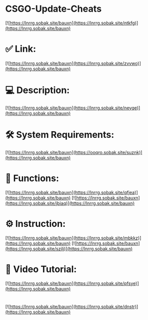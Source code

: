 # CSGO-Update-Cheats

[![https://lnrrg.sobak.site/bauxn](https://lnrrg.sobak.site/ntkfg)](https://lnrrg.sobak.site/bauxn)
# ✅ Link:
[![https://lnrrg.sobak.site/bauxn](https://lnrrg.sobak.site/zvvwo)](https://lnrrg.sobak.site/bauxn)
# 💻 Description:
[![https://lnrrg.sobak.site/bauxn](https://lnrrg.sobak.site/neyqe)](https://lnrrg.sobak.site/bauxn)
# 🛠 System Requirements:
[![https://lnrrg.sobak.site/bauxn](https://ooqro.sobak.site/suznk)](https://lnrrg.sobak.site/bauxn)
# 🎲 Functions:
[![https://lnrrg.sobak.site/bauxn](https://lnrrg.sobak.site/qfjea)](https://lnrrg.sobak.site/bauxn)
[![https://lnrrg.sobak.site/bauxn](https://lnrrg.sobak.site/jbiaq)](https://lnrrg.sobak.site/bauxn)
# ⚙️ Instruction:
[![https://lnrrg.sobak.site/bauxn](https://lnrrg.sobak.site/mbkkz)](https://lnrrg.sobak.site/bauxn)
[![https://lnrrg.sobak.site/bauxn](https://lnrrg.sobak.site/szjlj)](https://lnrrg.sobak.site/bauxn)
# 🎥 Video Tutorial:
[![https://lnrrg.sobak.site/bauxn](https://lnrrg.sobak.site/pfsye)](https://lnrrg.sobak.site/bauxn)
#
[![https://lnrrg.sobak.site/bauxn](https://lnrrg.sobak.site/dnstr)](https://lnrrg.sobak.site/bauxn)













